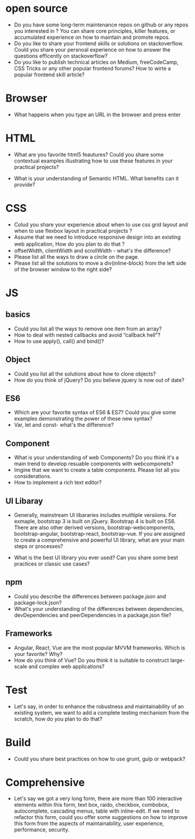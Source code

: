 # open source

- Do you have some long-term maintenance repos on github or any repos you interested in ? You can share core principles, killer features, or accumulated experience on how to maintain and promote repos.
- Do you like to share your frontend skills or solutions on stackoverflow. Could you share your persnoal experience on how to answer the questions efficently on stackoverflow? 
- Do you like to publish technical articles on Medium, freeCodeCamp, CSS Tricks or any other popular frontend forums? How to wirte a popular frontend skill article? 

# Browser
- What happens when you type an URL in the browser and press enter

# HTML

- What are you favorite html5 feautures? Could you share some contextual examples illustrating how to use these features in your practical projects?

- What is your understanding of Semantic HTML. What benefits can it provide?

# CSS

- Colud you share your experience about when to use css grid layout and when to use flexbox layout in practical projects ?
- Assume that we need to introduce responsive design into an existing web application, How do you plan to do that？
- offsetWidth, clientWidth and scrollWidth - what's the difference?
- Please list all the ways to draw a circle on the page.
- Please list all the solutions to move a div(inline-block) from the left side of the browser window to the right side?

# JS

## basics
- Could you list all the ways to remove one item from an array?
- How to deal with nested callbacks and avoid “callback hell”?
- How to use apply(), call() and bind()?

## Object
 - Could you list all the solutions about how to clone objects?
 - How do you think of jQuery? Do you believe jquery is now out of date?
 
## ES6
- Which are your favorite syntax of ES6 & ES7? Could you give some examples demonstrating the power of these new syntax? 
- Var, let and const- what's the difference?
 
## Component

- What is your understanding of web Components? Do you think it's a main trend to develop resuable components with webcomponets?
- Imgine that we want to create a table components. Please list all you considerations.
- How to implement a rich text editor?

## UI Libaray

- Generally, mainstream UI libararies includes mutltiple versiions. For exmaple, bootstrap 3 is built on jQuery. Bootstrap 4 is built on ES6. There are also other derived versions, bootstrap-webcomponents, bootstrap-angular, bootstrap-react, bootstrap-vue. If you are assigned to create a comprehensive and powerful UI library, what are your main steps or processes?

- What is the best UI library you ever used? Can you share some best practices or classic use cases?

## npm
- Could you describe the differences between package.json and package-lock.json?
- What's your understanding of the differences between dependencies, devDependencies and peerDependencies in a package.json file?

## Frameworks

- Angular, React, Vue are the most popular MVVM frameworks. Which is your favorite? Why?
- How do you think of Vue? Do you think it is suitable to construct large-scale and complex web applications?

# Test
- Let's say, in order to enhance the robustness and maintainability of an existing system, we want to add a complete testing mechanism from the scratch, how do you plan to do that?

# Build
- Could you share best practices on how to use grunt, gulp or webpack?

# Comprehensive
- Let's say we got a very long form, there are more than 100 interactive elements within this form, text box, raido, checkbox, combobox, autocomplete, cascading menus, table with inline-edit. If we need to refactor this form, could you offer some suggestions on how to improve this form from the aspects of maintainability, user experience, performance, security.
